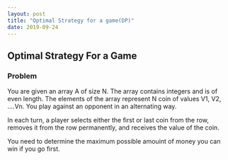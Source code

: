 ```yaml
---
layout: post
title: "Optimal Strategy for a game(DP)"
date: 2019-09-24
---
```


## Optimal Strategy For a Game
### Problem
You are given an array A of size N. The array contains integers and is of even length. The elements of the array represent N coin of values V1, V2, ....Vn. You play against an opponent in an alternating way.

In each turn, a player selects either the first or last coin from the row, removes it from the row permanently, and receives the value of the coin.

You need to determine the maximum possible amouint of money you can win if you go first.
